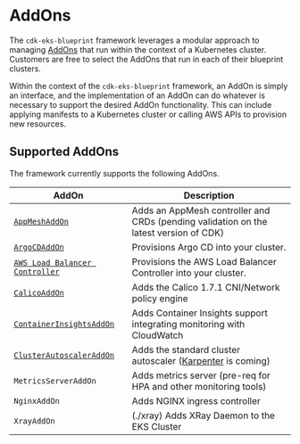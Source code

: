 # AddOns

The `cdk-eks-blueprint` framework leverages a modular approach to managing [AddOns](https://kubernetes.io/docs/concepts/cluster-administration/addons/) that run within the context of a Kubernetes cluster. Customers are free to select the AddOns that run in each of their blueprint clusters.

Within the context of the `cdk-eks-blueprint` framework, an AddOn is simply an interface, and the implementation of an AddOn can do whatever is necessary to support the desired AddOn functionality. This can include applying manifests to a Kubernetes cluster or calling AWS APIs to provision new resources. 

## Supported AddOns

The framework currently supports the following AddOns.

| AddOn             | Description                                                                       |
|-------------------|-----------------------------------------------------------------------------------|
| [`AppMeshAddOn`](./app-mesh) | Adds an AppMesh controller and CRDs (pending validation on the latest version of CDK) |
| [`ArgoCDAddOn`](./argo-cd) | Provisions Argo CD into your cluster. |
| [`AWS Load Balancer Controller`](./aws-load-balancer-controller) | Provisions the AWS Load Balancer Controller into your cluster. |
| [`CalicoAddOn`](./calico) | Adds the Calico 1.7.1 CNI/Network policy engine |
| [`ContainerInsightsAddOn`](./container-insights) | Adds Container Insights support integrating monitoring with CloudWatch |
| [`ClusterAutoscalerAddOn`](./cluster-autoscaler) | Adds the standard cluster autoscaler ([Karpenter](https://github.com/awslabs/karpenter) is coming)|
| `MetricsServerAddOn`| Adds metrics server (pre-req for HPA and other monitoring tools)|
| `NginxAddOn` | Adds NGINX ingress controller |
| `XrayAddOn` | (./xray) Adds XRay Daemon to the EKS Cluster |

